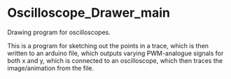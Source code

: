 # Oscilloscope_Drawer_main
Drawing program for oscilloscopes.

This is a program for sketching out the points in a trace,
which is then written to an arduino file,
which outputs varying PWM-analogue signals for both x and y,
which is connected to an oscilloscope,
which then traces the image/animation from the file.
